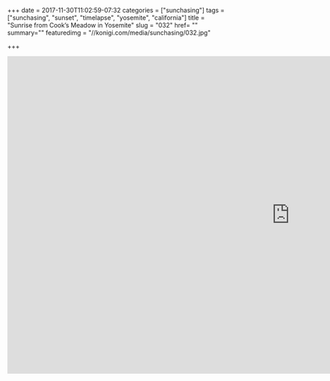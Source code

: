 +++
date = 2017-11-30T11:02:59-07:32
categories = ["sunchasing"]
tags = ["sunchasing", "sunset", "timelapse", "yosemite", "california"]
title = "Sunrise from Cook’s Meadow in Yosemite"
slug = "032"
href= ""
summary=""
featuredimg = "//konigi.com/media/sunchasing/032.jpg"

+++

<div class="video">
<iframe width="1280" height="720" src="https://www.youtube.com/embed/5wSgLnzYPSs?rel=0" frameborder="0" allow="accelerometer; autoplay; encrypted-media; gyroscope; picture-in-picture" allowfullscreen></iframe>
</div>
